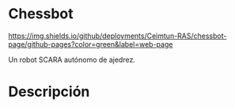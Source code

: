 # Chessbot 
https://img.shields.io/github/deployments/Ceimtun-RAS/chessbot-page/github-pages?color=green&label=web-page


Un robot SCARA autónomo de ajedrez. 

# Descripción 
